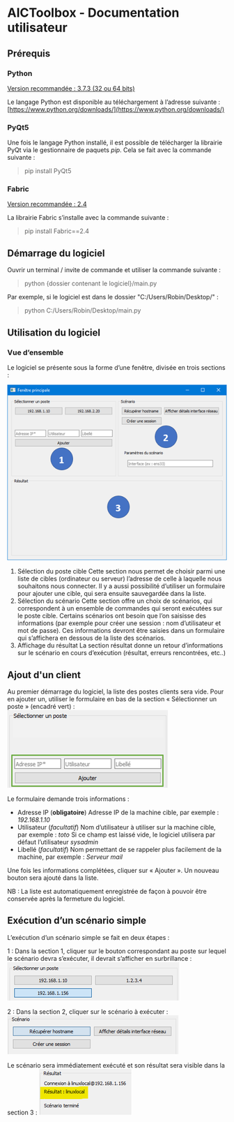 # AICToolbox - Documentation utilisateur
## Prérequis
### Python
<u>Version recommandée : 3.7.3 (32 ou 64 bits)</u>

Le langage Python est disponible au téléchargement à l’adresse suivante : [https://www.python.org/downloads/](https://www.python.org/downloads/)

### PyQt5

Une fois le langage Python installé, il est possible de télécharger la librairie PyQt via le gestionnaire de paquets _pip_. Cela se fait avec la commande suivante :

>pip install PyQt5

### Fabric

<u>Version recommandée : 2.4</u>

La librairie Fabric s’installe avec la commande suivante :

> pip install Fabric==2.4

## Démarrage du logiciel

Ouvrir un terminal / invite de commande et utiliser la commande suivante :

> python {dossier contenant le logiciel}/main.py

Par exemple, si le logiciel est dans le dossier "C:/Users/Robin/Desktop/" :

> python C:/Users/Robin/Desktop/main.py

## Utilisation du logiciel

### Vue d’ensemble

Le logiciel se présente sous la forme d’une fenêtre, divisée en trois sections :

![](https://raw.githubusercontent.com/Drohamos/OC-AIC-Projet6/master/documentation/ensemble-avec-params.png)

 1. Sélection du poste cible
 Cette section nous permet de choisir parmi une liste de cibles (ordinateur ou serveur) l’adresse de celle à laquelle nous souhaitons nous connecter.
 Il y a aussi possibilité d’utiliser un formulaire pour ajouter une cible, qui sera ensuite sauvegardée dans la liste.
 2. Sélection du scénario
Cette section offre un choix de scénarios, qui correspondent à un ensemble de commandes qui seront exécutées sur le poste cible.
Certains scénarios ont besoin que l’on saisisse des informations (par exemple pour créer une session : nom d’utilisateur et mot de passe). Ces informations devront être saisies dans un formulaire qui s’affichera en dessous de la liste des scénarios.
 3. Affichage du résultat
La section résultat donne un retour d’informations sur le scénario en cours d’exécution (résultat, erreurs rencontrées, etc..)

## Ajout d'un client

Au premier démarrage du logiciel, la liste des postes clients sera vide. Pour en ajouter un, utiliser le formulaire en bas de la section « Sélectionner un poste » (encadré vert) :
![](https://raw.githubusercontent.com/Drohamos/OC-AIC-Projet6/master/documentation/cible-ajout.png)

Le formulaire demande trois informations :
- Adresse IP (**obligatoire**)
Adresse IP de la machine cible, par exemple : *192.168.1.10*
- Utilisateur (*facultatif*)
Nom d’utilisateur à utiliser sur la machine cible, par exemple : *toto*
Si ce champ est laissé vide, le logiciel utilisera par défaut l’utilisateur *sysadmin*
- Libellé (*facultatif*)
Nom permettant de se rappeler plus facilement de la machine, par exemple : *Serveur mail*

Une fois les informations complétées, cliquer sur « Ajouter ». Un nouveau bouton sera ajouté dans la liste.

NB : La liste est automatiquement enregistrée de façon à pouvoir être conservée après la fermeture du logiciel.

## Exécution d’un scénario simple

L’exécution d’un scénario simple se fait en deux étapes :

1 : Dans la section 1, cliquer sur le bouton correspondant au poste sur lequel le scénario devra s’exécuter, il devrait s’afficher en surbrillance :
![](https://raw.githubusercontent.com/Drohamos/OC-AIC-Projet6/master/documentation/cible-selection.png)

2 : Dans la section 2, cliquer sur le scénario à exécuter :
![](https://raw.githubusercontent.com/Drohamos/OC-AIC-Projet6/master/documentation/scenario-selection.png)

Le scénario sera immédiatement exécuté et son résultat sera visible dans la section 3 :
![](https://raw.githubusercontent.com/Drohamos/OC-AIC-Projet6/master/documentation/resultat-surligne.png)